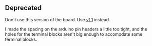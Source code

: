 ## Deprecated

Don't use this version of the board.  Use [v1.1](../v1.1) instead.

I made the spacing on the arduino pin headers a little too tight, and the holes for the terminal blocks aren't big enough to accomodate some terminal blocks.
